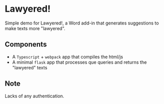 # Lawyered!

Simple demo for Lawyered!, a Word add-in that generates suggestions to make texts more "lawyered".

## Components
- A `Typescript` + `webpack` app that compiles the html/js
- A minimal `flask` app that processes que queries and returns the "lawyered" texts

## Note
Lacks of any authentication.
